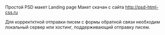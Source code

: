 ﻿Простой PSD макет Landing page
Макет скачан с сайта http://psd-html-css.ru

Для корректктной отправки писем с формы обратной связи необходим локальный сервер или хостинг, поддерживающий отправку писем.
